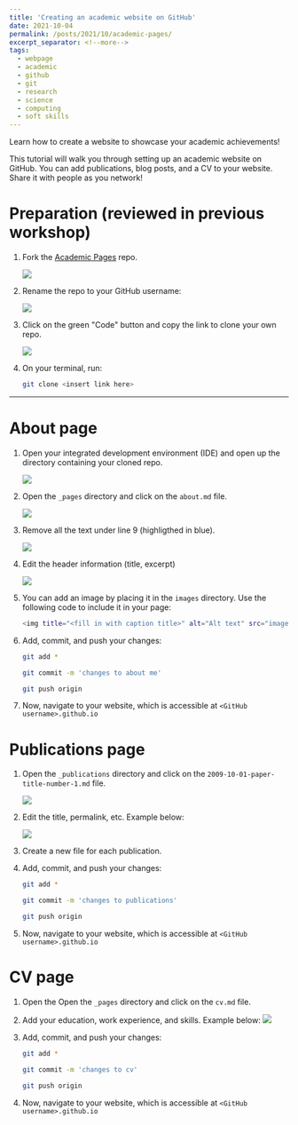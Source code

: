 ```yaml
---
title: 'Creating an academic website on GitHub'
date: 2021-10-04
permalink: /posts/2021/10/academic-pages/
excerpt_separator: <!--more-->
tags:
  - webpage
  - academic
  - github
  - git 
  - research
  - science
  - computing
  - soft skills
---
```


Learn how to create a website to showcase your academic achievements!
<!--more-->
This tutorial will walk you through setting up an academic website on GitHub. You can add publications, blog posts, and a CV to your website. Share it with people as you network!

# Preparation (reviewed in previous workshop)

1. Fork the [Academic Pages](https://github.com/academicpages/academicpages.github.io) repo.

    ![](/images/fork_repo.png)

2. Rename the repo to your GitHub username:

    ![](/images/rename_repo.png)

3. Click on the green "Code" button and copy the link to clone your own repo.

    ![](/images/clone_repo.png)

4. On your terminal, run:

    ```bash
    git clone <insert link here>
    ```

---

# About page

1. Open your integrated development environment (IDE) and open up the directory containing your cloned repo.

    ![](/images/ide_clone_2.png)

2. Open the ```_pages``` directory and click on the ```about.md``` file.

    ![](/images/about_md.png)

3. Remove all the text under line 9 (highligthed in blue).
   
   ![](/images/edit_about.png)

4. Edit the header information (title, excerpt)

    ![](/images/fill_about.png)

5. You can add an image by placing it in the ```images``` directory. Use the following code to include it in your page: 
   
    ```bash
    <img title="<fill in with caption title>" alt="Alt text" src="images/<fill in with image name>">
    ```

6. Add, commit, and push your changes:
    
    ```bash
    git add *
    ```

    ```bash
    git commit -m 'changes to about me'
    ```

    ```bash
    git push origin
    ```

7. Now, navigate to your website, which is accessible at ```<GitHub username>.github.io```
   
# Publications page 

1. Open the ```_publications``` directory and click on the ```2009-10-01-paper-title-number-1.md``` file.
   
    ![](/images/publications.png)

2. Edit the title, permalink, etc. Example below:
   
    ![](/images/publications_example.png)

3. Create a new file for each publication.

4. Add, commit, and push your changes:
    
    ```bash
    git add *
    ```

    ```bash
    git commit -m 'changes to publications'
    ```

    ```bash
    git push origin
    ```

5. Now, navigate to your website, which is accessible at ```<GitHub username>.github.io```

# CV page

1. Open the Open the ```_pages``` directory and click on the ```cv.md``` file.

2. Add your education, work experience, and skills. Example below:
    ![](/images/cv_example.png)

3. Add, commit, and push your changes:
    
    ```bash
    git add *
    ```

    ```bash
    git commit -m 'changes to cv'
    ```

    ```bash
    git push origin
    ```

4. Now, navigate to your website, which is accessible at ```<GitHub username>.github.io```